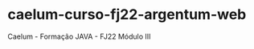 caelum-curso-fj22-argentum-web
==============================

Caelum - Formação JAVA - FJ22 Módulo III

